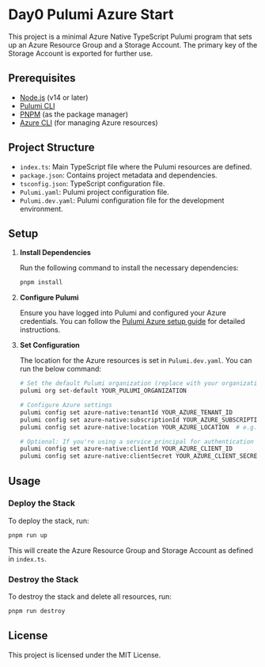 # Day0 Pulumi Azure Start

This project is a minimal Azure Native TypeScript Pulumi program that sets up an Azure Resource Group and a Storage Account. The primary key of the Storage Account is exported for further use.

## Prerequisites

- [Node.js](https://nodejs.org/) (v14 or later)
- [Pulumi CLI](https://www.pulumi.com/docs/get-started/install/)
- [PNPM](https://pnpm.io/installation) (as the package manager)
- [Azure CLI](https://docs.microsoft.com/en-us/cli/azure/install-azure-cli) (for managing Azure resources)

## Project Structure

- `index.ts`: Main TypeScript file where the Pulumi resources are defined.
- `package.json`: Contains project metadata and dependencies.
- `tsconfig.json`: TypeScript configuration file.
- `Pulumi.yaml`: Pulumi project configuration file.
- `Pulumi.dev.yaml`: Pulumi configuration file for the development environment.

## Setup

1. **Install Dependencies**

   Run the following command to install the necessary dependencies:

   ```sh
   pnpm install
   ```

2. **Configure Pulumi**

   Ensure you have logged into Pulumi and configured your Azure credentials. You can follow the [Pulumi Azure setup guide](https://www.pulumi.com/docs/intro/cloud-providers/azure/setup/) for detailed instructions.

3. **Set Configuration**

   The location for the Azure resources is set in `Pulumi.dev.yaml`. You can run the below command:

   ```bash
   # Set the default Pulumi organization (replace with your organization name)
   pulumi org set-default YOUR_PULUMI_ORGANIZATION

   # Configure Azure settings
   pulumi config set azure-native:tenantId YOUR_AZURE_TENANT_ID
   pulumi config set azure-native:subscriptionId YOUR_AZURE_SUBSCRIPTION_ID
   pulumi config set azure-native:location YOUR_AZURE_LOCATION  # e.g., EastUS

   # Optional: If you're using a service principal for authentication
   pulumi config set azure-native:clientId YOUR_AZURE_CLIENT_ID
   pulumi config set azure-native:clientSecret YOUR_AZURE_CLIENT_SECRET --secret
   ```

## Usage

### Deploy the Stack

To deploy the stack, run:

```sh
pnpm run up
```

This will create the Azure Resource Group and Storage Account as defined in `index.ts`.

### Destroy the Stack

To destroy the stack and delete all resources, run:

```sh
pnpm run destroy
```

## License

This project is licensed under the MIT License.
